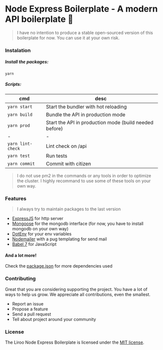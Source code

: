 # Node Express Boilerplate - A modern API boilerplate 🌼

> I have no intention to produce a stable open-sourced version of this boilerplate for now. You can use it at your own risk.

### Instalation

##### Install the packages:

`yarn`

##### Scripts:

| cmd  | desc |
| ------------- | ------------- |
| `yarn start`  | Start the bundler with hot reloading  |
| `yarn build`  | Bundle the API in production mode  |
| `yarn prod`   | Start the API in production mode (build needed before)  |
| - | -  |
| `yarn lint-check`   | Lint check on /api  |
| `yarn test`   | Run tests  |
| `yarn commit` | Commit with citizen |

> I do not use pm2 in the commands or any tools in order to optimize the cluster. I highly recommand to use some of these tools on your own way.

### Features

> I always try to maintain packages to the last version

- [ExpressJS](https://github.com/expressjs/express) for http server
- [Mongoose](https://github.com/Automattic/mongoose) for the mongodb interface (for now, you have to install mongodb on your own way)
- [DotEnv](https://github.com/motdotla/dotenv) for your env variables
- [Nodemailer](https://github.com/nodemailer/nodemailer) with a pug templating for send mail
- [Babel 7](https://babeljs.io/learn-es2015/) for JavaScript

#### And a lot more!

Check the [package.json](https://github.com/Liroo/node-express-boilerplate/blob/master/package.json) for more dependencies used

### Contributing

Great that you are considering supporting the project. You have a lot of ways to help us grow. We appreciate all contributions, even the smallest.

- Report an issue
- Propose a feature
- Send a pull request
- Tell about project around your community

### License

The Liroo Node Express Boilerplate is licensed under the [MIT license](http://opensource.org/licenses/MIT).